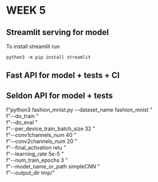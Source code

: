 # WEEK 5


## Streamlit serving for model
To install streamlit run

```python3 -m pip install streamlit```



## Fast API for model + tests + CI



## Seldon API for model + tests


f"python3 fashion_mnist.py --dataset_name fashion_mnist " \
              f"--do_train " \
              f"--do_eval " \
              f"--per_device_train_batch_size 32 " \
              f"--conv1channels_num 40 " \
              f"--conv2channels_num 20 " \
              f"--final_activation relu " \
              f"--learning_rate 5e-5 " \
              f"--num_train_epochs 3 " \
              f"--model_name_or_path simpleCNN " \
              f"--output_dir tmp/"